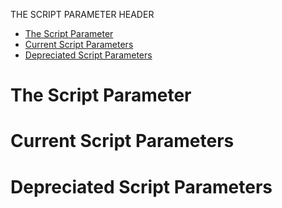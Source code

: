 THE SCRIPT PARAMETER HEADER

- [The Script Parameter](#the-script-parameter)
- [Current Script Parameters](#current-script-parameters)
- [Depreciated Script Parameters](#depreciated-script-parameters)

# The Script Parameter

# Current Script Parameters

# Depreciated Script Parameters